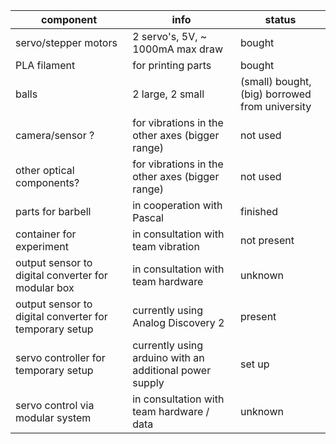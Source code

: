 | component | info | status |
| ------ | ------ | ------ |
| servo/stepper motors | 2 servo's, 5V, ~ 1000mA max draw | bought |
| PLA filament | for printing parts | bought |
| balls | 2 large, 2 small | (small) bought, (big) borrowed from university |
| camera/sensor ?| for vibrations in the other axes (bigger range) | not used |
| other optical components?| for vibrations in the other axes (bigger range) | not used |
| parts for barbell  | in cooperation with Pascal | finished |
| container for experiment | in consultation with team vibration | not present | 
| output sensor to digital converter for modular box | in consultation with team hardware | unknown |
| output sensor to digital converter for temporary setup | currently using Analog Discovery 2 | present |
| servo controller for temporary setup | currently using arduino with an additional power supply |set up|
| servo control via modular system | in consultation with team hardware / data | unknown |